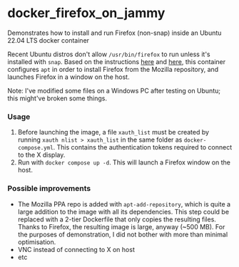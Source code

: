 # docker_firefox_on_jammy
Demonstrates how to install and run Firefox (non-snap) inside an Ubuntu 22.04 LTS docker container

Recent Ubuntu distros don't allow `/usr/bin/firefox` to run unless it's installed with `snap`. Based on the instructions [here](https://www.omgubuntu.co.uk/2022/04/how-to-install-firefox-deb-apt-ubuntu-22-04#:~:text=Installing%20Firefox%20via%20Apt%20(Not%20Snap)&text=You%20add%20the%20Mozilla%20Team,%2C%20bookmarks%2C%20and%20other%20data.) and [here](https://gursimar27.medium.com/run-gui-applications-in-a-docker-container-ca625bad4638), this container configures `apt` in order to install Firefox from the Mozilla repository, and launches Firefox in a window on the host.

Note: I've modified some files on a Windows PC after testing on Ubuntu; this might've broken some things.

### Usage

1. Before launching the image, a file `xauth_list` must be created by running `xauth nlist > xauth_list` in the same folder as `docker-compose.yml`. This contains the authentication tokens required to connect to the X display.
2. Run with `docker compose up -d`. This will launch a Firefox window on the host.

### Possible improvements
* The Mozilla PPA repo is added with `apt-add-repository`, which is quite a large addition to the image with all its dependencies. This step could be replaced with a 2-tier Dockerfile that only copies the resulting files. Thanks to Firefox, the resulting image is large, anyway (~500 MB). For the purposes of demonstration, I did not bother with more than minimal optimisation.
* VNC instead of connecting to X on host
* etc
